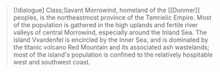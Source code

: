 >[!dialogue] Class;Savant
>Morrowind, homeland of the [[Dunmer]] peoples, is the northeastmost province of the Tamrielic Empire. Most of the population is gathered in the high uplands and fertile river valleys of central Morrowind, especially around the Inland Sea. The island Vvardenfel is encircled by the Inner Sea, and is dominated by the titanic volcano Red Mountain and its associated ash wastelands; most of the island's population is confined to the relatively hospitable west and southwest coast.